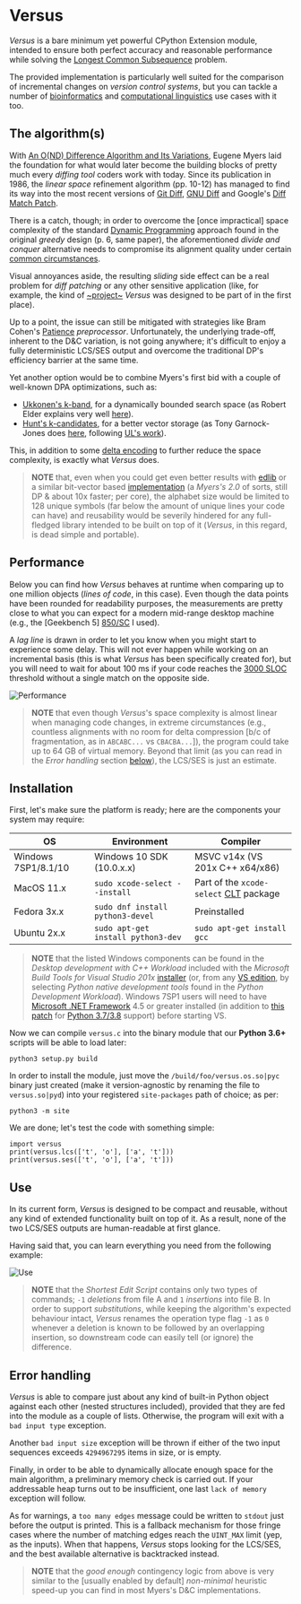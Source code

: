 # Versus

*Versus* is a bare minimum yet powerful CPython Extension module, intended to ensure both perfect accuracy and reasonable performance while solving the [Longest Common Subsequence](https://en.wikipedia.org/wiki/Longest_common_subsequence_problem) problem. 

The provided implementation is particularly well suited for the comparison of incremental changes on *version control systems*, but you can tackle a number of [bioinformatics](https://en.wikipedia.org/wiki/Bioinformatics) and [computational linguistics](https://en.wikipedia.org/wiki/Computational_linguistics) use cases with it too.

## The algorithm(s)

With [An O(ND) Difference Algorithm and Its Variations](http://www.xmailserver.org/diff2.pdf), Eugene Myers laid the foundation for what would later become the building blocks of pretty much every *diffing tool* coders work with today. Since its publication in 1986, the *linear space* refinement algorithm (pp. 10-12) has managed to find its way into the most recent versions of [Git Diff](https://github.com/git/git/blob/master/xdiff/xdiffi.c), [GNU Diff](https://github.com/freebsd/freebsd-src/blob/master/contrib/diff/src/analyze.c) and Google's [Diff Match Patch](https://opensource.google/projects/diff-match-patch). 

There is a catch, though; in order to overcome the [once impractical] space complexity of the standard [Dynamic Programming](https://en.wikipedia.org/wiki/Dynamic_programming) approach found in the original *greedy* design (p. 6, same paper), the aforementioned *divide and conquer* alternative needs to compromise its alignment quality under certain [common circumstances](https://blog.jcoglan.com/2017/09/19/the-patience-diff-algorithm/). 

Visual annoyances aside, the resulting *sliding* side effect can be a real problem for *diff patching* or any other sensitive application (like, for example, the kind of [~project~]() *Versus* was designed to be part of in the first place). 

Up to a point, the issue can still be mitigated with strategies like Bram Cohen's [Patience](https://stackoverflow.com/questions/4045017/what-is-git-diff-patience-for) *preprocessor*. Unfortunately, the underlying trade-off, inherent to the D&C variation, is not going anywhere; it's difficult to enjoy a fully deterministic LCS/SES output and overcome the traditional DP's efficiency barrier at the same time.

Yet another option would be to combine Myers's first bid with a couple of well-known DPA optimizations, such as: 
* [Ukkonen's k-band](https://www.sciencedirect.com/science/article/pii/S0019995885800462/pdf), for a dynamically bounded search space (as Robert Elder explains very well [here](https://blog.robertelder.org/diff-algorithm/)).
* [Hunt's k-candidates](https://www.cs.dartmouth.edu/~doug/diff.pdf), for a better vector storage (as Tony Garnock-Jones does [here](https://gist.github.com/tonyg/2361e3bfe4e92a1fc6f7), following [UL's work](http://www.squeaksource.com/DiffMerge/)).

This, in addition to some [delta encoding](https://en.wikipedia.org/wiki/Delta_encoding) to further reduce the space complexity, is exactly what *Versus* does. 

>**NOTE** that, even when you could get even better results with [edlib](https://github.com/Martinsos/edlib) or a similar bit-vector based [implementation](http://www.gersteinlab.org/courses/452/09-spring/pdf/Myers.pdf) (a *Myers's 2.0* of sorts, still DP & about 10x faster; per core), the alphabet size would be limited to 128 unique symbols (far below the amount of unique lines your code can have) and reusability would be severily hindered for any full-fledged library intended to be built on top of it (*Versus*, in this regard, is dead simple and portable).

## Performance

Below you can find how *Versus* behaves at runtime when comparing up to one million objects (*lines of code*, in this case). Even though the data points have been rounded for readability purposes, the measurements are pretty close to what you can expect for a modern mid-range desktop machine (e.g., the [Geekbench 5] [850/SC](https://browser.geekbench.com/processors/intel-core-i7-4870hq) I used).

A *lag line* is drawn in order to let you know when you might start to experience some delay. This will not ever happen while working on an incremental basis (this is what *Versus* has been specifically created for), but you will need to wait for about 100 ms if your code reaches the [3000 SLOC](https://softwareengineering.stackexchange.com/questions/176999/at-what-point-range-is-a-code-file-too-big) threshold without a single match on the opposite side.

![Performance](https://user-images.githubusercontent.com/3150023/146686743-0b94e0cc-7bab-416c-b8f0-f46323dcfadc.png)

>**NOTE** that even though *Versus*'s space complexity is almost linear when managing code changes, in extreme circumstances (e.g., countless alignments with no room for delta compression [b/c of fragmentation, as in `ABCABC...` vs `CBACBA...`]), the program could take up to 64 GB of virtual memory. Beyond that limit (as you can read in the *Error handling* section [below](#error-handling)), the LCS/SES is just an estimate.

## Installation

First, let's make sure the platform is ready; here are the components your system may require:

OS | Environment | Compiler 
------------- | ------------ | -------------
Windows 7SP1/8.1/10 | Windows 10 SDK (10.0.x.x) | MSVC v14x (VS 201x C++ x64/x86)
MacOS 11.x | `sudo xcode-select --install` | Part of the `xcode-select` [CLT](https://stackoverflow.com/questions/9329243/how-to-install-xcode-command-line-tools) package
Fedora 3x.x | `sudo dnf install python3-devel` | Preinstalled
Ubuntu 2x.x | `sudo apt-get install python3-dev` | `sudo apt-get install gcc`

>**NOTE** that the listed Windows components can be found in the *Desktop development with C++ Workload* included with the *Microsoft Build Tools for Visual Studio 201x* [installer](https://visualstudio.microsoft.com/thank-you-downloading-visual-studio/?sku=BuildTools) (or, from any [VS edition](https://visualstudio.microsoft.com/vs/older-downloads/), by selecting *Python native development tools* found in the *Python Development Workload*). Windows 7SP1 users will need to have [Microsoft .NET Framework](https://dotnet.microsoft.com/download/dotnet-framework) 4.5 or greater installed (in addition to [this patch](https://stackoverflow.com/questions/58548069/installing-python-3-8-on-windows-7-32bit-with-sp1) for [Python 3.7/3.8](https://www.python.org/downloads/windows/) support) before starting VS.

Now we can compile `versus.c` into the binary module that our **Python 3.6+** scripts will be able to load later:

```
python3 setup.py build
```

In order to install the module, just move the `/build/foo/versus.os.so|pyc` binary just created (make it version-agnostic by renaming the file to `versus.so|pyd`) into your registered `site-packages` path of choice; as per:

```
python3 -m site
```

We are done; let's test the code with something simple:

```
import versus
print(versus.lcs(['t', 'o'], ['a', 't']))
print(versus.ses(['t', 'o'], ['a', 't']))
```

## Use

In its current form, *Versus* is designed to be compact and reusable, without any kind of extended functionality built on top of it. As a result, none of the two LCS/SES outputs are human-readable at first glance.

Having said that, you can learn everything you need from the following example:

![Use](https://user-images.githubusercontent.com/3150023/129197852-b81c9275-47c5-42c0-888a-14a00639f78b.png)

>**NOTE** that the *Shortest Edit Script* contains only two types of commands; `-1` *deletions* from file A and `1` *insertions* into file B. In order to support *substitutions*, while keeping the algorithm's expected behaviour intact, *Versus* renames the operation type flag `-1` as `0` whenever a deletion is known to be followed by an overlapping insertion, so downstream code can easily tell (or ignore) the difference. 

## Error handling

*Versus* is able to compare just about any kind of built-in Python object against each other (nested structures included), provided that they are fed into the module as a couple of lists. Otherwise, the program will exit with a `bad input type` exception. 

Another `bad input size` exception will be thrown if either of the two input sequences exceeds `4294967295` items in size, or is empty.

Finally, in order to be able to dynamically allocate enough space for the main algorithm, a preliminary memory check is carried out. If your addressable heap turns out to be insufficient, one last `lack of memory` exception will follow.

As for warnings, a `too many edges` message could be written to `stdout` just before the output is printed. This is a fallback mechanism for those fringe cases where the number of matching edges reach the `UINT_MAX` limit (yep, as the inputs). When that happens, *Versus* stops looking for the LCS/SES, and the best available alternative is backtracked instead.

>**NOTE** that the *good enough* contingency logic from above is very similar to the [usually enabled by default] *non-minimal* heuristic speed-up you can find in most Myers's D&C implementations.
